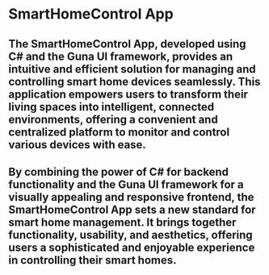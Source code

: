 # SmartHomeControl App
## The SmartHomeControl App, developed using C# and the Guna UI framework, provides an intuitive and efficient solution for managing and controlling smart home devices seamlessly. This application empowers users to transform their living spaces into intelligent, connected environments, offering a convenient and centralized platform to monitor and control various devices with ease.
## By combining the power of C# for backend functionality and the Guna UI framework for a visually appealing and responsive frontend, the SmartHomeControl App sets a new standard for smart home management. It brings together functionality, usability, and aesthetics, offering users a sophisticated and enjoyable experience in controlling their smart homes.
